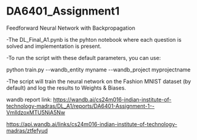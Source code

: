 # DA6401_Assignment1
Feedforward Neural Network with Backpropagation



-The DL_Final_A1.pynb is the pyhton notebook where each question is solved and implementation is present. 

-To run the script with these default parameters, you can use:

python train.py --wandb_entity myname --wandb_project myprojectname

-The script will train the neural network on the Fashion MNIST dataset (by default) and log the results to Weights & Biases.


wandb  report link:
https://wandb.ai/cs24m016-indian-institute-of-technology-madras/DL_A1/reports/DA6401-Assignment-1--VmlldzoxMTU5NjA5Nw

https://api.wandb.ai/links/cs24m016-indian-institute-of-technology-madras/ztfefyud
